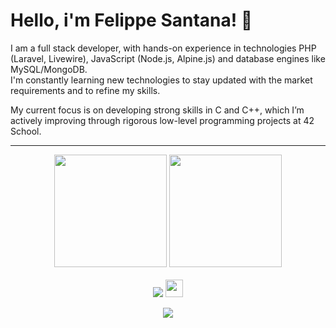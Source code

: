 # Hello, i'm Felippe Santana! 👋

I am a full stack developer, with hands-on experience in technologies PHP (Laravel, Livewire), JavaScript (Node.js, Alpine.js) and database engines like MySQL/MongoDB. \
I'm constantly learning new technologies to stay updated with the market requirements and to refine my skills.

My current focus is on developing strong skills in C and C++, which I’m actively improving through rigorous low-level programming projects at 42 School.

---
<!-- GITHUB STATUS -->
<div align="center">
  <img height="180em" src="https://github-readme-stats.vercel.app/api?username=felipp3san&show_icons=true&theme=dark&include_all_commits=true&count_private=true"/>
  <img height="180em" src="https://github-readme-stats.vercel.app/api/top-langs/?username=felipp3san&layout=compact&langs_count=10&theme=dark"/>

  <!-- TEMAS: dark, radical, merko, gruvbox, tokyonight, onedark, cobalt, synthwave, highcontrast, dracula -->
</div>

<br>

<!-- REDES SOCIAIS -->
<div align="center">
  <a href="https://www.linkedin.com/in/felippe-santana-58638b66/" target="_blank"><img src="https://img.shields.io/badge/-LinkedIn-%230077B5?style=for-the-badge&logo=linkedin&logoColor=white" target="_blank"></a>  
   <a href="mailto:f-elipp-3@hotmail.com" target="_blank"><img src="https://play-lh.googleusercontent.com/D1Dz2BjPYev_oyksKXsdtAS66a_2Ql-sklpzTnwR9lqnDG_P5lAJEtfR70FudJ0XMA=s48-rw" style='width: 28px' target="_blank"></a>  
  
  ![](https://visitor-badge.glitch.me/badge?page_id=felipp3san)
</div>
